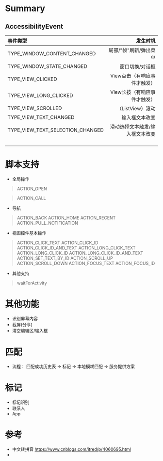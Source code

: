 # Summary
## AccessibilityEvent

|  事件类型  |  发生时机  |
|:-------------------------|--------:|
| TYPE_WINDOW_CONTENT_CHANGED  | 局部/"帧"刷新/弹出菜单 |
| TYPE_WINDOW_STATE_CHANGED  | 窗口切换/对话框 |
| TYPE_VIEW_CLICKED | View点击（有响应事件才触发） |
| TYPE_VIEW_LONG_CLICKED | View长按（有响应事件才触发） |
| TYPE_VIEW_SCROLLED | （ListView）滚动 |
| TYPE_VIEW_TEXT_CHANGED | 输入框文本改变 |
| TYPE_VIEW_TEXT_SELECTION_CHANGED | 滑动选择文本触发/输入框文本改变 |
|  |  |
|  |  |
|  |  |
|  |  |
# 脚本支持
- 全局操作

> ACTION_OPEN 

> ACTION_CALL 

- 导航

> ACTION_BACK 
> ACTION_HOME 
> ACTION_RECENT
> ACTION_PULL_NOTIFICATION 

 
- 视图控件基本操作

> ACTION_CLICK_TEXT 
> ACTION_CLICK_ID 
> ACTION_CLICK_ID_AND_TEXT 
> ACTION_LONG_CLICK_TEXT 
> ACTION_LONG_CLICK_ID 
> ACTION_LONG_CLICK_ID_AND_TEXT 
> ACTION_SET_TEXT_BY_ID 
> ACTION_SCROLL_UP 
> ACTION_SCROLL_DOWN 
> ACTION_FOCUS_TEXT 
> ACTION_FOCUS_ID 

- 其他支持
> waitForActivity 
# 其他功能

- 识别屏幕内容
- 截屏(分享)
- 清空编辑区/输入框

# 匹配

- 流程： 匹配成功历史表 -> 标记 -> 本地模糊匹配 -> 服务提供方案
 
 # 标记

 - 标记识别
 - 联系人
 - App

# 参考

- 中文转拼音 https://www.cnblogs.com/itred/p/4060695.html
- 
